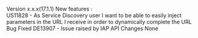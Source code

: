 Version x.x.x(17.1.1)
New features :   
	US11828 - As Service Discovery user I want to be able to easily inject parameters in the URL I receive in order to dynamically complete the URL
Bug Fixed
	DE13907 - Issue raised by IAP
API Changes
	None